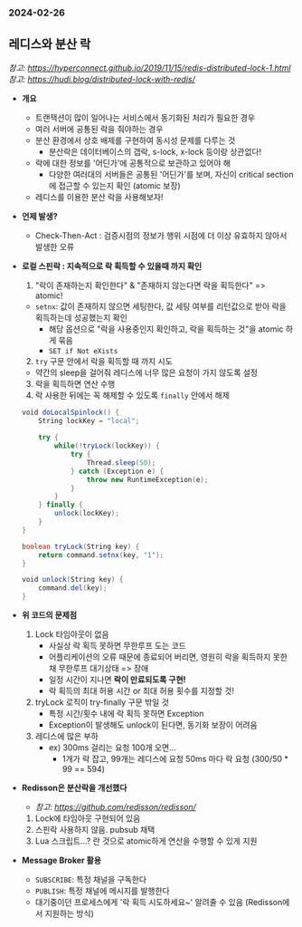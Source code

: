 ### 2024-02-26

## 레디스와 분산 락
*참고: https://hyperconnect.github.io/2019/11/15/redis-distributed-lock-1.html*
*참고: https://hudi.blog/distributed-lock-with-redis/*
- **개요**
  - 트랜잭션이 많이 일어나는 서비스에서 동기화된 처리가 필요한 경우
  - 여러 서버에 공통된 락을 줘야하는 경우
  - 분산 환경에서 상호 배제를 구현하여 동시성 문제를 다루는 것
    - 분산락은 데이터베이스의 갭락, s-lock, x-lock 등이랑 상관없다!
  - 락에 대한 정보를 '어딘가'에 공통적으로 보관하고 있어야 해
    - 다양한 여러대의 서버들은 공통된 '어딘가'를 보며, 자신이 critical section에 접근할 수 있는지 확인 (atomic 보장)
  - 레디스를 이용한 분산 락을 사용해보자!

- **언제 발생?**
  - Check-Then-Act : 검증시점의 정보가 행위 시점에 더 이상 유효하지 않아서 발생한 오류

- **로컬 스핀락 : 지속적으로 락 획득할 수 있을때 까지 확인**
  1. "락이 존재하는지 확인한다" & "존재하지 않는다면 락을 획득한다" => atomic!
    - `setnx`: 값이 존재하지 않으면 세팅한다, 값 세팅 여부를 리턴값으로 받아 락을 획득하는데 성공했는지 확인
      - 해당 옵션으로 "락을 사용중인지 확인하고, 락을 획득하는 것"을 atomic 하게 묶음
      - `SET if Not eXists`
  2. `try` 구문 안에서 락을 획득할 때 까지 시도
    - 약간의 sleep을 걸어줘 레디스에 너무 많은 요청이 가지 않도록 설정
  3. 락을 획득하면 연산 수행
  4. 락 사용한 뒤에는 꼭 해제할 수 있도록 `finally` 안에서 해제
  ```scala
  void doLocalSpinlock() {
      String lockKey = "local";
      
      try {
          while(!tryLock(lockKey)) {
              try {
                  Thread.sleep(50);
              } catch (Exception e) {
                  throw new RuntimeException(e);
              }
          }
      } finally {
          unlock(lockKey);
      }
  }
  
  boolean tryLock(String key) {
      return command.setnx(key, "1");
  }
  
  void unlock(String key) {
      command.del(key);
  }
  ```

- **위 코드의 문제점**
  1. Lock 타임아웃이 없음
     - 사실상 락 획득 못하면 무한루프 도는 코드
     - 어플리케이션의 오류 때문에 종료되어 버리면, 영원히 락을 획득하지 못한채 무한루프 대기상태 => 장애
     - 일정 시간이 지나면 **락이 만료되도록 구현!**
     - 락 획득의 최대 허용 시간 or 최대 허용 횟수를 지정할 것!
  2. tryLock 로직이 try-finally 구문 밖일 것
     - 특정 시간/횟수 내에 락 획득 못하면 Exception
     - Exception이 발생해도 unlock이 된다면, 동기화 보장이 어려움
  3. 레디스에 많은 부하
     - ex) 300ms 걸리는 요청 100개 오면...
       - 1개가 락 잡고, 99개는 레디스에 요청 50ms 마다 락 요청 (300/50 * 99 == 594)

- **Redisson은 분산락을 개선했다**
  - *참고: https://github.com/redisson/redisson/*
  1. Lock에 타임아웃 구현되어 있음
  2. 스핀락 사용하지 않음. pubsub 채택
  3. Lua 스크립트...? 란 것으로 atomic하게 연산을 수행할 수 있게 지원

- **Message Broker 활용**
  - `SUBSCRIBE`: 특정 채널을 구독한다
  - `PUBLISH`: 특정 채널에 메시지를 발행한다
  - 대기중이던 프로세스에게 '락 획득 시도하세요~' 알려줄 수 있음 (Redisson에서 지원하는 방식)
